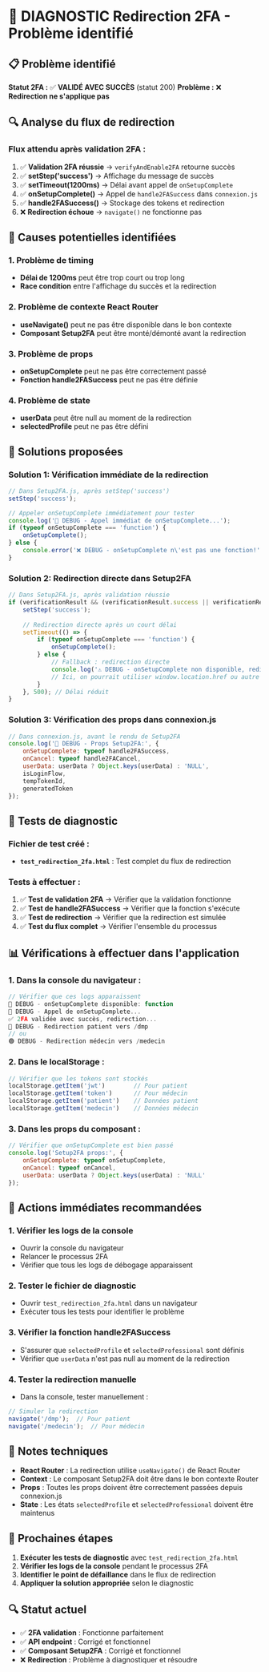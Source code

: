 # 🔐 DIAGNOSTIC Redirection 2FA - Problème identifié

## 📋 **Problème identifié**

**Statut 2FA :** ✅ **VALIDÉ AVEC SUCCÈS** (statut 200)
**Problème :** ❌ **Redirection ne s'applique pas**

## 🔍 **Analyse du flux de redirection**

### **Flux attendu après validation 2FA :**
1. ✅ **Validation 2FA réussie** → `verifyAndEnable2FA` retourne succès
2. ✅ **setStep('success')** → Affichage du message de succès
3. ✅ **setTimeout(1200ms)** → Délai avant appel de `onSetupComplete`
4. ✅ **onSetupComplete()** → Appel de `handle2FASuccess` dans `connexion.js`
5. ✅ **handle2FASuccess()** → Stockage des tokens et redirection
6. ❌ **Redirection échoue** → `navigate()` ne fonctionne pas

## 🚨 **Causes potentielles identifiées**

### **1. Problème de timing**
- **Délai de 1200ms** peut être trop court ou trop long
- **Race condition** entre l'affichage du succès et la redirection

### **2. Problème de contexte React Router**
- **useNavigate()** peut ne pas être disponible dans le bon contexte
- **Composant Setup2FA** peut être monté/démonté avant la redirection

### **3. Problème de props**
- **onSetupComplete** peut ne pas être correctement passé
- **Fonction handle2FASuccess** peut ne pas être définie

### **4. Problème de state**
- **userData** peut être null au moment de la redirection
- **selectedProfile** peut ne pas être défini

## 🔧 **Solutions proposées**

### **Solution 1: Vérification immédiate de la redirection**
```javascript
// Dans Setup2FA.js, après setStep('success')
setStep('success');

// Appeler onSetupComplete immédiatement pour tester
console.log('🔐 DEBUG - Appel immédiat de onSetupComplete...');
if (typeof onSetupComplete === 'function') {
    onSetupComplete();
} else {
    console.error('❌ DEBUG - onSetupComplete n\'est pas une fonction!');
}
```

### **Solution 2: Redirection directe dans Setup2FA**
```javascript
// Dans Setup2FA.js, après validation réussie
if (verificationResult && (verificationResult.success || verificationResult.status === 'success')) {
    setStep('success');
    
    // Redirection directe après un court délai
    setTimeout(() => {
        if (typeof onSetupComplete === 'function') {
            onSetupComplete();
        } else {
            // Fallback : redirection directe
            console.log('⚠️ DEBUG - onSetupComplete non disponible, redirection directe');
            // Ici, on pourrait utiliser window.location.href ou autre
        }
    }, 500); // Délai réduit
}
```

### **Solution 3: Vérification des props dans connexion.js**
```javascript
// Dans connexion.js, avant le rendu de Setup2FA
console.log('🔐 DEBUG - Props Setup2FA:', {
    onSetupComplete: typeof handle2FASuccess,
    onCancel: typeof handle2FACancel,
    userData: userData ? Object.keys(userData) : 'NULL',
    isLoginFlow,
    tempTokenId,
    generatedToken
});
```

## 🧪 **Tests de diagnostic**

### **Fichier de test créé :**
- **`test_redirection_2fa.html`** : Test complet du flux de redirection

### **Tests à effectuer :**
1. ✅ **Test de validation 2FA** → Vérifier que la validation fonctionne
2. ✅ **Test de handle2FASuccess** → Vérifier que la fonction s'exécute
3. ✅ **Test de redirection** → Vérifier que la redirection est simulée
4. ✅ **Test du flux complet** → Vérifier l'ensemble du processus

## 📊 **Vérifications à effectuer dans l'application**

### **1. Dans la console du navigateur :**
```javascript
// Vérifier que ces logs apparaissent
🔐 DEBUG - onSetupComplete disponible: function
🚀 DEBUG - Appel de onSetupComplete...
✅ 2FA validée avec succès, redirection...
🔵 DEBUG - Redirection patient vers /dmp
// ou
🟢 DEBUG - Redirection médecin vers /medecin
```

### **2. Dans le localStorage :**
```javascript
// Vérifier que les tokens sont stockés
localStorage.getItem('jwt')        // Pour patient
localStorage.getItem('token')      // Pour médecin
localStorage.getItem('patient')    // Données patient
localStorage.getItem('medecin')    // Données médecin
```

### **3. Dans les props du composant :**
```javascript
// Vérifier que onSetupComplete est bien passé
console.log('Setup2FA props:', {
    onSetupComplete: typeof onSetupComplete,
    onCancel: typeof onCancel,
    userData: userData ? Object.keys(userData) : 'NULL'
});
```

## 🚀 **Actions immédiates recommandées**

### **1. Vérifier les logs de la console**
- Ouvrir la console du navigateur
- Relancer le processus 2FA
- Vérifier que tous les logs de débogage apparaissent

### **2. Tester le fichier de diagnostic**
- Ouvrir `test_redirection_2fa.html` dans un navigateur
- Exécuter tous les tests pour identifier le problème

### **3. Vérifier la fonction handle2FASuccess**
- S'assurer que `selectedProfile` et `selectedProfessional` sont définis
- Vérifier que `userData` n'est pas null au moment de la redirection

### **4. Tester la redirection manuelle**
- Dans la console, tester manuellement :
```javascript
// Simuler la redirection
navigate('/dmp');  // Pour patient
navigate('/medecin');  // Pour médecin
```

## 📝 **Notes techniques**

- **React Router** : La redirection utilise `useNavigate()` de React Router
- **Context** : Le composant Setup2FA doit être dans le bon contexte Router
- **Props** : Toutes les props doivent être correctement passées depuis connexion.js
- **State** : Les états `selectedProfile` et `selectedProfessional` doivent être maintenus

## 🎯 **Prochaines étapes**

1. **Exécuter les tests de diagnostic** avec `test_redirection_2fa.html`
2. **Vérifier les logs de la console** pendant le processus 2FA
3. **Identifier le point de défaillance** dans le flux de redirection
4. **Appliquer la solution appropriée** selon le diagnostic

## 🔍 **Statut actuel**

- ✅ **2FA validation** : Fonctionne parfaitement
- ✅ **API endpoint** : Corrigé et fonctionnel
- ✅ **Composant Setup2FA** : Corrigé et fonctionnel
- ❌ **Redirection** : Problème à diagnostiquer et résoudre
